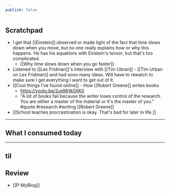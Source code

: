 ```yaml
---
publish: false
---
```


## Scratchpad
- I get that [[Einstein]] observed or made light of the fact that time slows down when you move, but no one really explains how or why this happens. He has his equations with Einstein's tensor, but that's too complicated.
	- [[Why time slows down when you go faster]]
- Listened to [[Lex Fridman]]'s interview with [[Tim Ubran]] - [[Tim Urban on Lex Fridman]] and had sooo many ideas. Will have to rewatch to make sure I get everything I want to get out of it.
- [[Cool things I've found online]] - How [[Robert Greene]] writes books
	- https://youtu.be/2ueMHkGljK0
	- "A lot of books fail because the writer loses control of the research. You are either a master of the material or it's the master of you." #quote #research #writing [[Robert Greene]]
- [[School teaches procrastination is okay. That's bad for later in life.]]
***
## What I consumed today


***
## til



## Review
- [[P-MyBlog]]
